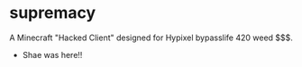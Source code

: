 # supremacy
A Minecraft "Hacked Client" designed for Hypixel bypasslife 420 weed $$$.

- Shae was here!!
